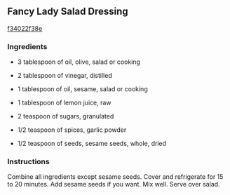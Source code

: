 ## Fancy Lady Salad Dressing

[f34022f38e](http://online-cookbook.com/goto/cook/rpage/00161C)

### Ingredients

 - 3 tablespoon of oil, olive, salad or cooking

 - 2 tablespoon of vinegar, distilled

 - 1 tablespoon of oil, sesame, salad or cooking

 - 1 tablespoon of lemon juice, raw

 - 2 teaspoon of sugars, granulated

 - 1/2 teaspoon of spices, garlic powder

 - 1/2 teaspoon of seeds, sesame seeds, whole, dried

### Instructions

Combine all ingredients except sesame seeds. Cover and refrigerate for 15 to 20 minutes. Add sesame seeds if you want. Mix well. Serve over salad.